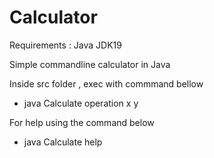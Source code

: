 # Calculator

Requirements : Java JDK19

Simple commandline calculator in Java

Inside src folder , exec with commmand bellow 

 - java Calculate operation x y

For help using the command below
 
 - java Calculate help
 
